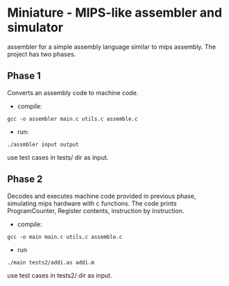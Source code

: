 # Miniature - MIPS-like assembler and simulator
assembler for a simple assembly language similar to mips assembly.
The project has two phases.
## Phase 1
Converts an assembly code to machine code.
- compile:
```
gcc -o assembler main.c utils.c assemble.c
```

- run:
```
./assmbler input output
```
use test cases in tests/ dir as input.

## Phase 2
Decodes and executes machine code provided in previous phase, simulating mips hardware with c functions. The code prints ProgramCounter, Register contents, instruction by instruction.
- compile: 
```
gcc -o main main.c utils.c assemble.c
```
- run
```
./main tests2/addi.as addi.m
```

use test cases in tests2/ dir as input.


